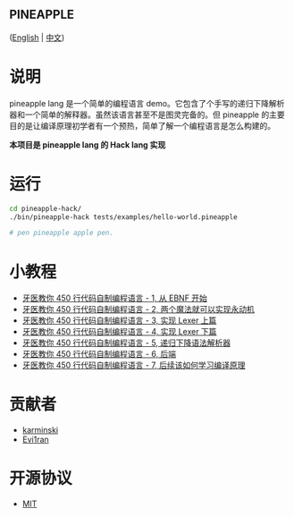 PINEAPPLE
---------

([English](./README.md) | [中文](./README-zh-CN.md))


# 说明

pineapple lang 是一个简单的编程语言 demo。它包含了个手写的递归下降解析器和一个简单的解释器。虽然该语言甚至不是图灵完备的。但 pineapple 的主要目的是让编译原理初学者有一个预热，简单了解一个编程语言是怎么构建的。

**本项目是 pineapple lang 的 Hack lang 实现**


# 运行

```bash
cd pineapple-hack/
./bin/pineapple-hack tests/examples/hello-world.pineapple

# pen pineapple apple pen.

```


# 小教程

- [牙医教你 450 行代码自制编程语言 - 1, 从 EBNF 开始](https://zhuanlan.zhihu.com/p/341405385)
- [牙医教你 450 行代码自制编程语言 - 2, 两个魔法就可以实现永动机](https://zhuanlan.zhihu.com/p/341532964)
- [牙医教你 450 行代码自制编程语言 - 3, 实现 Lexer 上篇](https://zhuanlan.zhihu.com/p/341840788)
- [牙医教你 450 行代码自制编程语言 - 4, 实现 Lexer 下篇](https://zhuanlan.zhihu.com/p/342036670)
- [牙医教你 450 行代码自制编程语言 - 5, 递归下降语法解析器](https://zhuanlan.zhihu.com/p/342333858)
- [牙医教你 450 行代码自制编程语言 - 6, 后端](https://zhuanlan.zhihu.com/p/342457860)
- [牙医教你 450 行代码自制编程语言 - 7, 后续该如何学习编译原理](https://zhuanlan.zhihu.com/p/342982862)


# 贡献者

- [karminski](https://github.com/karminski)
- [Evi1ran](https://github.com/Evilran)


# 开源协议

- [MIT](./LICENSE)